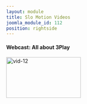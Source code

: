 ```yaml
---
layout: module
title: Slo Motion Videos
joomla_module_id: 112
position: rightside
---
```

<h4>Webcast: All about 3Play</h4>
<a rel="shadowbox;width=820;height=460" target="_blank" href="index.php?option=com_content&amp;view=article&amp;id=494&amp;tmpl=component"><img alt="vid-12" src="{{"images/thumbnails/vid-12.png" | cdn }}" height="110" width="200" /></a>
